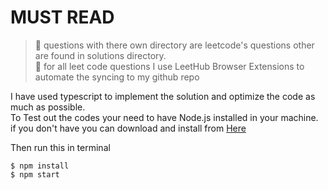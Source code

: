 # MUST READ

>:rocket: questions with there own directory are leetcode's questions other are found in solutions directory.<br>
>:rocket: for all leet code questions I use LeetHub Browser Extensions to automate the syncing to my github repo

I have used typescript to implement the solution and optimize the code as much as possible.<br>
To Test out the codes your need to have Node.js installed in your machine.<br>if you don't have you can download and install from [Here](https://nodejs.org/en/download/)

Then run this in terminal
```
$ npm install
$ npm start
```
